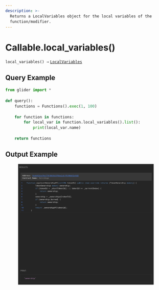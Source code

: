 ```yaml
---
description: >-
  Returns a LocalVariables object for the local variables of the
  function/modifier.
---
```


# Callable.local\_variables()

`local_variables() →` [`LocalVariables`](../localvariables/)

## Query Example

```python
from glider import *

def query():
    functions = Functions().exec(1, 100)

    for function in functions:
        for local_var in function.local_variables().list():
            print(local_var.name)

    return functions
```

## Output Example

<figure><img src="../../.gitbook/assets/image (134).png" alt=""><figcaption></figcaption></figure>
